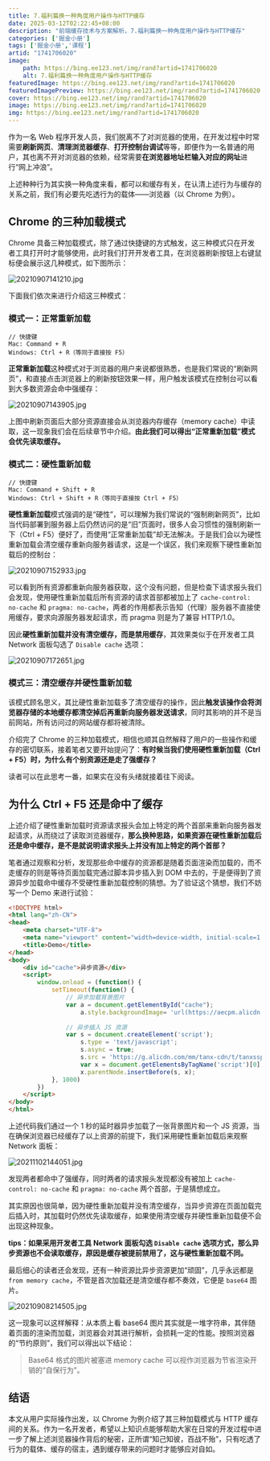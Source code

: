 ```yaml
---
title: 7.福利篇换一种角度用户操作与HTTP缓存
date: 2025-03-12T02:22:45+08:00
description: "前端缓存技术与方案解析，7.福利篇换一种角度用户操作与HTTP缓存"
categories: ['掘金小册']
tags: ['掘金小册','课程']
artid: "1741706020"
image:
    path: https://bing.ee123.net/img/rand?artid=1741706020
    alt: 7.福利篇换一种角度用户操作与HTTP缓存
featuredImage: https://bing.ee123.net/img/rand?artid=1741706020
featuredImagePreview: https://bing.ee123.net/img/rand?artid=1741706020
cover: https://bing.ee123.net/img/rand?artid=1741706020
image: https://bing.ee123.net/img/rand?artid=1741706020
img: https://bing.ee123.net/img/rand?artid=1741706020
---
```


作为一名 Web 程序开发人员，我们脱离不了对浏览器的使用，在开发过程中时常需要**刷新网页**、**清理浏览器缓存**、**打开控制台调试**等等，即便作为一名普通的用户，其也离不开对浏览器的依赖，经常需要**在浏览器地址栏输入对应的网址**进行“网上冲浪”。

上述种种行为其实换一种角度来看，都可以和缓存有关，在认清上述行为与缓存的关系之前，我们有必要先吃透行为的载体——浏览器（以 Chrome 为例）。

## Chrome 的三种加载模式

Chrome 具备三种加载模式，除了通过快捷键的方式触发，这三种模式只在开发者工具打开时才能够使用，此时我们打开开发者工具，在浏览器刷新按钮上右键鼠标便会展示这几种模式，如下图所示：

![20210907141210.jpg](https://p3-juejin.byteimg.com/tos-cn-i-k3u1fbpfcp/7cc28ee588144b02855a0a2b9eed2ed3~tplv-k3u1fbpfcp-watermark.image)

下面我们依次来进行介绍这三种模式：

### 模式一：正常重新加载

```
// 快捷键
Mac: Command + R
Windows: Ctrl + R（等同于直接按 F5）
```

**正常重新加载**这种模式对于浏览器的用户来说都很熟悉，也是我们常说的“刷新网页”，和直接点击浏览器上的刷新按钮效果一样，用户触发该模式在控制台可以看到大多数资源会命中强缓存：

![20210907143905.jpg](https://p6-juejin.byteimg.com/tos-cn-i-k3u1fbpfcp/6bd0aaac032e4ea4a771838da77aa584~tplv-k3u1fbpfcp-watermark.image)

上图中刷新页面后大部分资源直接会从浏览器内存缓存（memory cache）中读取，这一现象我们会在后续章节中介绍。**由此我们可以得出“正常重新加载”模式会优先读取缓存。**

### 模式二：硬性重新加载

```
// 快捷键
Mac: Command + Shift + R
Windows: Ctrl + Shift + R（等同于直接按 Ctrl + F5）
```

**硬性重新加载**模式强调的是“硬性”，可以理解为我们常说的“强制刷新网页”，比如当代码部署到服务器上后仍然访问的是“旧”页面时，很多人会习惯性的强制刷新一下（Ctrl + F5）便好了，而使用“正常重新加载”却无法解决。于是我们会以为硬性重新加载会清空缓存重新向服务器请求，这是一个误区，我们来观察下硬性重新加载后的控制台：

![20210907152933.jpg](https://p3-juejin.byteimg.com/tos-cn-i-k3u1fbpfcp/8de32f0eb89f4cc490ea437bd790d4c7~tplv-k3u1fbpfcp-watermark.image)

可以看到所有资源都重新向服务器获取，这个没有问题，但是检查下请求报头我们会发现，使用硬性重新加载后所有资源的请求首部都被加上了 `cache-control: no-cache` 和 `pragma: no-cache`，两者的作用都表示告知（代理）服务器不直接使用缓存，要求向源服务器发起请求，而 pragma 则是为了兼容 HTTP/1.0。

因此**硬性重新加载并没有清空缓存，而是禁用缓存**，其效果类似于在开发者工具 Network 面板勾选了 `Disable cache` 选项：

![20210907172651.jpg](https://p9-juejin.byteimg.com/tos-cn-i-k3u1fbpfcp/ffad90318997453e820344ed1b8e6dea~tplv-k3u1fbpfcp-watermark.image)

### 模式三：清空缓存并硬性重新加载

该模式顾名思义，其比硬性重新加载多了清空缓存的操作，因此**触发该操作会将浏览器存储的本地缓存都清空掉后再重新向服务器发送请求**，同时其影响的并不是当前网站，所有访问过的网站缓存都将被清除。

介绍完了 Chrome 的三种加载模式，相信也顺其自然解释了用户的一些操作和缓存的密切联系，接着笔者又要开始提问了：**有时候当我们使用硬性重新加载（Ctrl + F5）时，为什么有个别资源还是走了强缓存？** 

读者可以在此思考一番，如果实在没有头绪就接着往下阅读。

## 为什么 Ctrl + F5 还是命中了缓存

上述介绍了硬性重新加载时资源请求报头会加上特定的两个首部来重新向服务器发起请求，从而绕过了读取浏览器缓存，**那么换种思路，如果资源在硬性重新加载后还是命中缓存，是不是就说明请求报头上并没有加上特定的两个首部？**

笔者通过观察和分析，发现那些命中缓存的资源都是随着页面渲染而加载的，而不走缓存的则是等待页面加载完通过脚本异步插入到 DOM 中去的，于是便得到了资源异步加载命中缓存不受硬性重新加载控制的猜想。为了验证这个猜想，我们不妨写一个 Demo 来进行试验：

```html
<!DOCTYPE html>
<html lang="zh-CN">
<head>
    <meta charset="UTF-8">
    <meta name="viewport" content="width=device-width, initial-scale=1.0">
    <title>Demo</title>
</head>
<body>
    <div id="cache">异步资源</div>
    <script>
        window.onload = (function() {
            setTimeout(function() {
                // 异步加载背景图片
                var a = document.getElementById("cache");
                    a.style.backgroundImage= 'url(https://aecpm.alicdn.com/simba/img/TB183NQapLM8KJjSZFBSutJHVXa.jpg)';
                
                // 异步插入 JS 资源
                var s = document.createElement('script');
                    s.type = 'text/javascript';
                    s.async = true;
                    s.src = 'https://g.alicdn.com/mm/tanx-cdn/t/tanxssp.js?v=2';
                    var x = document.getElementsByTagName('script')[0];
                    x.parentNode.insertBefore(s, x);
            }, 1000)
        })
    </script>
</body>
</html>
```

上述代码我们通过一个 1 秒的延时器异步加载了一张背景图片和一个 JS 资源，当在确保浏览器已经缓存了以上资源的前提下，我们采用硬性重新加载后来观察 Network 面板：

![20211102144051.jpg](https://p3-juejin.byteimg.com/tos-cn-i-k3u1fbpfcp/ac636fd8f4bf4eb09911970d382dadfc~tplv-k3u1fbpfcp-watermark.image?)

发现两者都命中了强缓存，同时两者的请求报头发现都没有被加上 `cache-control: no-cache` 和 `pragma: no-cache` 两个首部，于是猜想成立。

其实原因也很简单，因为硬性重新加载并没有清空缓存，当异步资源在页面加载完后插入时，其加载时仍然优先读取缓存，如果使用清空缓存并硬性重新加载便不会出现这种现象。

**tips：如果采用开发者工具 Network 面板勾选 `Disable cache` 选项方式，那么异步资源也不会读取缓存，原因是缓存被提前禁用了，这与硬性重新加载不同。**

最后细心的读者还会发现，还有一种资源比异步资源更加“顽固”，几乎永远都是 `from memory cache`，不管是首次加载还是清空缓存都不奏效，它便是 `base64` 图片。

![20210908214505.jpg](https://p6-juejin.byteimg.com/tos-cn-i-k3u1fbpfcp/a84f5f7a92a74060918ef20725ff398f~tplv-k3u1fbpfcp-watermark.image)

这一现象可以这样解释：从本质上看 base64 图片其实就是一堆字符串，其伴随着页面的渲染而加载，浏览器会对其进行解析，会损耗一定的性能。按照浏览器的“节约原则”，我们可以得出以下结论：

> Base64 格式的图片被塞进 memory cache 可以视作浏览器为节省渲染开销的“自保行为”。

## 结语

本文从用户实际操作出发，以 Chrome 为例介绍了其三种加载模式与 HTTP 缓存间的关系。作为一名开发者，希望以上知识点能够帮助大家在日常的开发过程中进一步了解上述浏览器操作背后的秘密，正所谓“知己知彼，百战不殆”，只有吃透了行为的载体、缓存的宿主，遇到缓存带来的问题时才能够应对自如。

